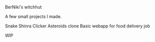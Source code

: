 BerNiki's witchhut

A few small projects I made. 

Snake
Shinra Clicker
Asteroids clone
Basic webapp for food delivery job

WIP
